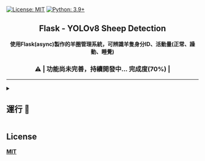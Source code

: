 [![License: MIT](https://img.shields.io/badge/License-MIT-blue.svg)](https://opensource.org/licenses/MIT)
[![Python: 3.9+](https://img.shields.io/badge/python-3.9+-blue.svg)]()

<div align="center">

## Flask - YOLOv8 Sheep Detection
**使用Flask(async)製作的羊圈管理系統，可辨識羊隻身分ID、活動量(正常、躁動、睡覺)**

### ⚠️ | 功能尚未完善，持續開發中... 完成度(70%) |

</div>

---

<details>
  <summary>

## 運行 🚀

  </summary>

- ### [使用Poetry運行](https://python-poetry.org/docs/#installation)
	> **1. 編輯 [poetry 設定檔](https://python-poetry.org/docs/cli/#config)**
	>> 如果偏好將虛擬空間配置在專案目錄底下
	> ```bash
	> poetry config virtualenvs.in-project true
	> ```

	> **2. [安裝套件及依賴](https://python-poetry.org/docs/cli/#install)**
	> ```bash
	> poetry install
	> ```

	> **3. [啟用虛擬環境](https://python-poetry.org/docs/cli/#shell)**
	> * 使用 **預設** Python 版本
	>> ```bash
	>> poetry shell
	>> ```
	>
	> * 如果你想 **[指定 Python 版本](https://python-poetry.org/docs/managing-environments/#switching-between-environments)**
	>> ```bash
	>> poetry env use 3.9
	>> ```

	> **4. 修改所有yaml的path路徑(絕對路徑)**
	> * yaml位置
	>> ```bash
	>> .\yolo_v8 > yolo > yaml > *.yaml
	>> ```

	> **5. 運行Flask網頁**
	> * 如果上一個步驟有使用 `poetry shell`
	>> ```bash
	>> python ./app.py
	>> ```
	>
	> * 如果上一個步驟 **沒有使用** `poetry shell`
	>> ```bash
	>> poetry run python ./app.py
	>> ```

	> **6. 手動辨識(detection)**
	> * 前置作業
	>> + 已訓練好的結果資料(.\yolo_v8\yolo\runs\yolov8_ID_30)(非重要)
	>>> ```
	>>> 評估資料已壓縮，如要查看請先解壓縮，如不需要可刪除，再自行訓練，但權重檔(weights)未壓縮因此不影響辨識腳本運作。
	>>> ```	
	>> + 測試資料(羊隻身分辨識、羊隻活動量辨識)(重要)
	>>> ```
	>>> 位置: ".\yolo_v8\測試資料\羊隻身分辨識\" and ".\yolo_v8\羊隻活動量辨識\"
	>>>
	>>> 因檔案過大，已存放至雲端空間(有連結)，要使用時請再下載下來，也可存放自己的測試資料(mp4, jpg)。
	>>>
	>>> *影片檔(Video)請放至"羊隻活動量辨識"資料夾，目前只支援MP4，未來將改善。
	>>>
	>>> *圖片(Image)請放置"羊隻身分辨識"資料夾，目前只支援JPG，未來將改善。
	>>> ```
	>> + 權重檔(重要)
	>>> ```
	>>> 位置: ".\yolo_v8\yolo\runs\<訓練結果資料夾>\weights\\*.pt"
	>>> ```
	>
	> * 執行辨識羊隻身分ID腳本
	>>> 不需手動設置測試資料、權重檔路徑，會自動偵測並可在終端機選擇。
	>> ```bash
	>> Poetry run python .\modules\test_img.py
	>> ```
	>
	> * 執行辨識羊隻活動量腳本
	>>> 不需手動設置測試資料、權重檔路徑，會自動偵測並可在終端機選擇。
	>> ```bash
	>> Poetry run python .\modules\test_video.py
	>> ```

	> **7. 手動訓練(train)**
	> * 資料集datasets(.\yolo_v8\yolo\datasets)
	>> ```
	>> 因檔案過大，因此存放至雲端硬碟，要使用時請先下載下來，也可使用自己的資料集。
	>> ```
	>
	> * 資料集配置檔yaml(.\yolo_v8\yolo\yaml)
	>> ```
	>> 請記得修改path的路徑。
	>> ```
	>
	> * 預訓練YOLO模型(.\yolo_v8\yolo\pre_models)
	>> ```
	>> 只需放置pre_models資料夾即可。
	>> ```
	>
	> * 執行訓練腳本
	>>> 不需手動設置預訓練模型、資料集配置檔yaml路徑，會自動偵測並可在終端機選擇。
	>> ```bash
	>> Poetry run python .\modules\train.py
	>> ```

</details>

## License
**[MIT](.\LICENSE)**


